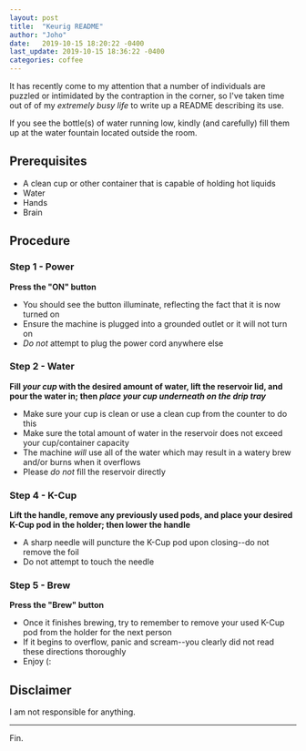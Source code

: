 ```yaml
---
layout: post
title:  "Keurig README"
author: "Joho"
date:   2019-10-15 18:20:22 -0400
last_update: 2019-10-15 18:36:22 -0400
categories: coffee
---
```


It has recently come to my attention that a number of individuals are puzzled or intimidated by the contraption in the corner, so I've taken time out of of my *extremely busy life* to write up a README describing its use.

If you see the bottle(s) of water running low, kindly (and carefully) fill them up at the water fountain located outside the room.


## Prerequisites

 - A clean cup or other container that is capable of holding hot liquids
 - Water
 - Hands
 - Brain

## Procedure

### Step 1 - Power

**Press the "ON" button**

 - You should see the button illuminate, reflecting the fact that it is now turned on
 - Ensure the machine is plugged into a grounded outlet or it will not turn on
 - *Do not* attempt to plug the power cord anywhere else

### Step 2 - Water

**Fill *your cup* with the desired amount of water, lift the reservoir lid, and pour the water in; then *place your cup underneath on the drip tray***

 - Make sure your cup is clean or use a clean cup from the counter to do this
 - Make sure the total amount of water in the reservoir does not exceed your cup/container capacity
 - The machine *will* use all of the water which may result in a watery brew and/or burns when it overflows
 - Please *do not* fill the reservoir directly

### Step 4 - K-Cup

**Lift the handle, remove any previously used pods, and place your desired K-Cup pod in the holder; then lower the handle**

 - A sharp needle will puncture the K-Cup pod upon closing--do not remove the foil
 - Do not attempt to touch the needle

### Step 5 - Brew

**Press the "Brew" button**

 - Once it finishes brewing, try to remember to remove your used K-Cup pod from the holder for the next person
 - If it begins to overflow, panic and scream--you clearly did not read these directions thoroughly
 - Enjoy (:


## Disclaimer

I am not responsible for anything.

---

Fin.